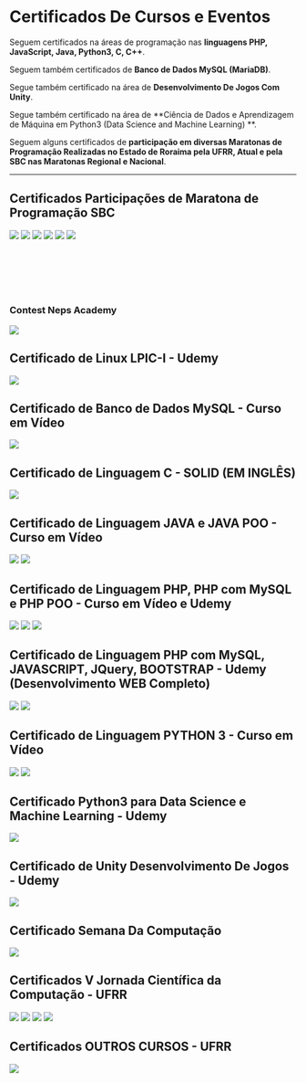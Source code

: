 # Certificados De Cursos e Eventos

Seguem certificados na áreas de programação nas **linguagens PHP, JavaScript, Java, Python3, C, C++**.

Seguem também certificados de **Banco de Dados MySQL (MariaDB)**.

Segue também certificado na área de **Desenvolvimento De Jogos Com Unity**.

Segue também certificado na área de **Ciência de Dados e Aprendizagem de Máquina em Python3 (Data Science and Machine Learning) **.

Seguem alguns certificados de **participação em diversas Maratonas de Programação Realizadas no Estado de Roraima pela UFRR, Atual e pela SBC nas Maratonas Regional e Nacional**.

---

## Certificados Participações de Maratona de Programação SBC
![](imagens_markdown/certificado11.png)
![](imagens_markdown/certificado7.png)
![](imagens_markdown/maratona1.png)
![](imagens_markdown/maratona2.png)
![](imagens_markdown/maratona3.png)
![](imagens_markdown/maratona4.png)

&nbsp;
---
&nbsp;

### Contest Neps Academy
![](imagens_markdown/nepsacademy.png)


## Certificado de Linux LPIC-I - Udemy
![](imagens_markdown/certificado15.png)


## Certificado de Banco de Dados MySQL - Curso em Vídeo
![](imagens_markdown/CertificadoMysql.png)


## Certificado de Linguagem C - SOLID (EM INGLÊS)
![](imagens_markdown/certificado8.png)


## Certificado de Linguagem JAVA e JAVA POO - Curso em Vídeo
![](imagens_markdown/CertificadocursodeJAVA.png) 
![](imagens_markdown/CertificadoPOOCURSOEMVIDEO.png)


## Certificado de Linguagem PHP, PHP com MySQL e PHP POO - Curso em Vídeo e Udemy
![](imagens_markdown/certificado4.png)
![](imagens_markdown/certificado16.png)
![](imagens_markdown/certificado20.png)


## Certificado de Linguagem PHP com MySQL, JAVASCRIPT, JQuery, BOOTSTRAP - Udemy (Desenvolvimento WEB Completo)
![](imagens_markdown/certificado9.png)
![](imagens_markdown/certificado17.png)


## Certificado de Linguagem PYTHON 3 - Curso em Vídeo
![](imagens_markdown/CertificadoPython3.png)
![](imagens_markdown/certificado5.png)


## Certificado Python3 para Data Science e Machine Learning - Udemy
![](imagens_markdown/certificado14.png)


## Certificado de Unity Desenvolvimento De Jogos - Udemy
![](imagens_markdown/certificado13.png)


## Certificado Semana Da Computação
![](imagens_markdown/certificado10.png)
 

## Certificados V Jornada Científica da Computação - UFRR
![](imagens_markdown/certificado.png)
![](imagens_markdown/certificado2.png)
![](imagens_markdown/certificado12.png)
![](imagens_markdown/declaracao1.png)


## Certificados OUTROS CURSOS - UFRR
![](imagens_markdown/certificado6.png)

